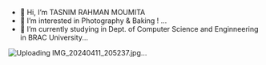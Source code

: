 - 👋 Hi, I’m TASNIM RAHMAN MOUMITA
- 👀 I’m interested in Photography & Baking ! ...
- 🌱 I’m currently studying in Dept. of Computer Science and Enginneering in BRAC University...
  
<!---
MOUMITASNIM/MOUMITASNIM is a ✨ special ✨ repository because its `README.md` (this file) appears on your GitHub profile.
You can click the Preview link to take a look at your changes.
--->
![Uploading IMG_20240411_205237.jpg…]()
